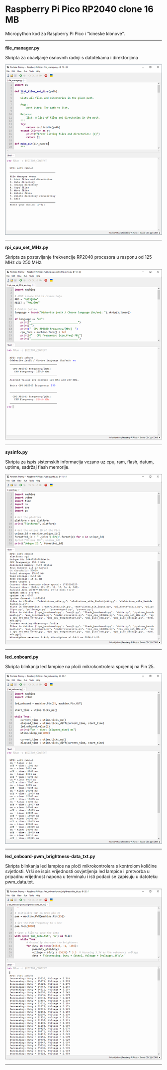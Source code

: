 # Raspberry Pi Pico RP2040 clone 16 MB

Micropython kod za Raspberry Pi Pico i "kineske klonove".
<hr>

**file_manager.py**

Skripta za obavljanje osnovnih radnji s datotekama i direktorijima

![My Image](images/file_manager.png)
<hr>

**rpi_cpu_set_MHz.py**

Skripta za postavljanje frekvencije RP2040 procesora u rasponu od 125 MHz do 250 MHz.

![My Image](images/RP2040-set-freq.png)
<hr>

**sysinfo.py**

Skripta za ispis sistemskih informacija vezano uz cpu, ram, flash, datum, uptime, sadržaj flash memorije.

![My Image](images/RP2040-sysinfo.png)
<hr>

**led_onboard.py**

Skripta blinkanja led lampice na ploči mikrokontrolera spojenoj na Pin 25.

![My Image](images/RP2040-led-onboard.png)
<hr>

**led_onboard-pwm_brightness-data_txt.py**

Skripta blinkanja led lampice na ploči mikrokontrolera s kontrolom količine svjetlosti. Vrši se ispis vrijednosti osvjetljenja led lampice i pretvorba u pripadnu vrijednost napona u terminalu i isti podaci se zapisuju u datoteku pwm_data.txt.

![My Image](images/RP2040-led-onboard-pwm_brightness-data_txt.png)
<hr>
